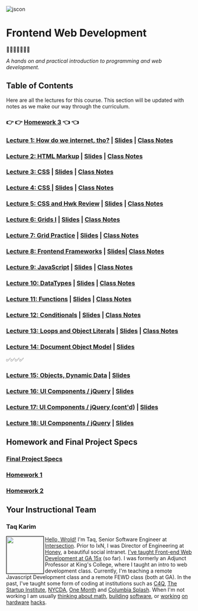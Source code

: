 ![jscon](https://raw.githubusercontent.com/mottaquikarim/FEWDRemote/master/assets/fewdr.png)


# Frontend Web Development 
🎉🎈🎂🍾🎊🍻💃

*A hands on and practical introduction
 to programming and web development.*

## Table of Contents
Here are all the lectures for this course. This section will be updated with notes as we make our way through the curriculum.

### 👉 👉 [Homework 3](https://github.com/mottaquikarim/FEWDRemote/tree/master/Homework_3) 👈 👈

### [Lecture 1: How do we internet, tho?](Lecture_1) | [Slides](https://mottaquikarim.github.io/FEWDRemote/stage/index.html?lecture=1#/) | [Class Notes](https://github.com/mottaquikarim/FEWDRemote/tree/master/Lecture_1/class_notes)
        	
### [Lecture 2: HTML Markup](Lecture_2) | [Slides](https://mottaquikarim.github.io/FEWDRemote/stage/index.html?lecture=2#/) | [Class Notes](https://github.com/mottaquikarim/FEWDRemote/tree/master/Lecture_2/class_notes)
        	
### [Lecture 3: CSS](Lecture_3) | [Slides](https://mottaquikarim.github.io/FEWDRemote/stage/index.html?lecture=3#/) | [Class Notes](https://github.com/mottaquikarim/FEWDRemote/tree/master/Lecture_3/class_notes)
        	
### [Lecture 4: CSS ](Lecture_4) | [Slides](https://mottaquikarim.github.io/FEWDRemote/stage/index.html?lecture=4#/) | [Class Notes](https://github.com/mottaquikarim/FEWDRemote/tree/master/Lecture_4/class_notes)
        	
### [Lecture 5: CSS and Hwk Review](Lecture_5) | [Slides](https://mottaquikarim.github.io/FEWDRemote/stage/index.html?lecture=5#/) | [Class Notes](https://github.com/mottaquikarim/FEWDRemote/tree/master/Lecture_5/class_notes)
        	
### [Lecture 6: Grids I](Lecture_6) | [Slides](https://mottaquikarim.github.io/FEWDRemote/stage/index.html?lecture=6#/) | [Class Notes](https://github.com/mottaquikarim/FEWDRemote/tree/master/Lecture_6/class_notes)

### [Lecture 7: Grid Practice](Lecture_7) | [Slides](https://mottaquikarim.github.io/FEWDRemote/stage/index.html?lecture=7#/) | [Class Notes](https://github.com/mottaquikarim/FEWDRemote/tree/master/Lecture_7/class_notes)

### [Lecture 8: Frontend Frameworks](Lecture_8) | [Slides](https://mottaquikarim.github.io/FEWDRemote/stage/index.html?lecture=8#/)| [Class Notes](https://github.com/mottaquikarim/FEWDRemote/tree/master/Lecture_8/class_notes)
        	
### [Lecture 9: JavaScript](Lecture_9) | [Slides](https://mottaquikarim.github.io/FEWDRemote/stage/index.html?lecture=9#/) | [Class Notes](https://github.com/mottaquikarim/FEWDRemote/tree/master/Lecture_9/class_notes)
        	
### [Lecture 10: DataTypes](Lecture_10) | [Slides](https://mottaquikarim.github.io/FEWDRemote/stage/index.html?lecture=10#/) | [Class Notes](https://github.com/mottaquikarim/FEWDRemote/tree/master/Lecture_10/class_notes)
        	
### [Lecture 11: Functions](Lecture_11) | [Slides](https://mottaquikarim.github.io/FEWDRemote/stage/index.html?lecture=11#/) | [Class Notes](https://github.com/mottaquikarim/FEWDRemote/tree/master/Lecture_11/class_notes)
        	
### [Lecture 12: Conditionals](Lecture_12) | [Slides](https://mottaquikarim.github.io/FEWDRemote/stage/index.html?lecture=12#/) | [Class Notes](https://github.com/mottaquikarim/FEWDRemote/tree/master/Lecture_12/class_notes)
        	
### [Lecture 13: Loops and Object Literals](Lecture_13) | [Slides](https://mottaquikarim.github.io/FEWDRemote/stage/index.html?lecture=13#/) | [Class Notes](https://github.com/mottaquikarim/FEWDRemote/tree/master/Lecture_13/class_notes)
        	
### [Lecture 14: Document Object Model](Lecture_14) | [Slides](https://mottaquikarim.github.io/FEWDRemote/stage/index.html?lecture=14#/)

✅✅✅✅
        	
### [Lecture 15: Objects, Dynamic Data](Lecture_15) | [Slides](https://mottaquikarim.github.io/FEWDRemote/stage/index.html?lecture=15#/)
        	
### [Lecture 16: UI Components / jQuery](Lecture_16) | [Slides](https://mottaquikarim.github.io/FEWDRemote/stage/index.html?lecture=16#/)
        	
### [Lecture 17: UI Components / jQuery (cont'd)](Lecture_17) | [Slides](https://mottaquikarim.github.io/FEWDRemote/stage/index.html?lecture=17#/)
        	
### [Lecture 18: UI Components / jQuery](Lecture_18) | [Slides](https://mottaquikarim.github.io/FEWDRemote/stage/index.html?lecture=18#/)

## Homework and Final Project Specs

### [Final Project Specs](https://github.com/mottaquikarim/FEWDRemote/tree/master/Final_Project)
### [Homework 1](https://github.com/mottaquikarim/FEWDRemote/tree/master/Homework_1)
### [Homework 2](https://github.com/mottaquikarim/FEWDRemote/tree/master/Homework_2)
        	
## Your Instructional Team

### Taq Karim
<img src="https://github.com/mottaquikarim/FEWDRemote/blob/master/assets/Image-1-1.jpg?raw=true" style="width: 100px; height: auto; border: 1px solid black" width="100" align="left"> 

[Hello, Wrold!](https://medium.com/@the_taqquikarim/console-log-hello-wrold-3e3abeb44396) I'm Taq, Senior Software Engineer at [Intersection](https://twitter.com/intersection_co). Prior to IxN, I was Director of Engineering at [Honey](https://honey.is/), a beautiful social intranet. [I've taught Front-end Web Development at GA 15x](https://medium.com/@the_taqquikarim/10-lessons-learned-from-100-weeks-of-teaching-fewd-12c43db14f6b) (so far). I was formerly an Adjunct Professor at King's College, where I taught an intro to web development class.  Currently, I'm teaching a remote Javascript Development class and a remote FEWD class (both at GA). In the past, I've taught some form of coding at institutions such as [C4Q](https://www.c4q.nyc/), [The Startup Institute](https://www.startupinstitute.com/), [NYCDA](https://nycda.com/), [One Month](https://onemonth.com/) and [Columbia Splash](https://columbia.learningu.org/). When I'm not working I am usually [thinking about math](https://medium.com/math-musings/why-does-25-25-2-2-1-100-25-an-explanation-6c7e7b283d41), [building](https://medium.com/@the_taqquikarim/a-technique-for-saving-content-from-a-data-text-html-uri-10f045a8876d) [software](https://medium.com/@the_taqquikarim/introducing-bonfire-2c0e437895e2), or [working](https://photos.app.goo.gl/w1crzgI7DqCgGR373) [on](https://photos.app.goo.gl/EaFkp5SmyO0opkg32) [hardware](https://photos.app.goo.gl/tvxPl2zbIMl7FEnK2) [hacks](https://www.instagram.com/p/8rARZNND_t/?taken-by=taqqui.karim).
